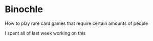 # Binochle
How to play rare card games that require certain amounts of people

I spent all of last week working on this
